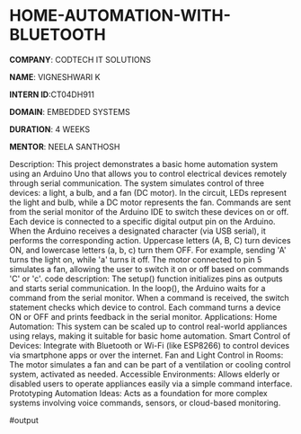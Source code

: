 # HOME-AUTOMATION-WITH-BLUETOOTH

**COMPANY**: CODTECH IT SOLUTIONS

**NAME**: VIGNESHWARI K

**INTERN ID**:CT04DH911

**DOMAIN**: EMBEDDED SYSTEMS

**DURATION**: 4 WEEKS

**MENTOR**: NEELA SANTHOSH

Description:
This project demonstrates a basic home automation system using an Arduino Uno that allows you to control electrical devices remotely through serial communication. The system simulates control of three devices: a light, a bulb, and a fan (DC motor). In the circuit, LEDs represent the light and bulb, while a DC motor represents the fan. Commands are sent from the serial monitor of the Arduino IDE to switch these devices on or off.
Each device is connected to a specific digital output pin on the Arduino. When the Arduino receives a designated character (via USB serial), it performs the corresponding action. Uppercase letters (A, B, C) turn devices ON, and lowercase letters (a, b, c) turn them OFF. For example, sending 'A' turns the light on, while 'a' turns it off. The motor connected to pin 5 simulates a fan, allowing the user to switch it on or off based on commands 'C' or 'c'.
code description:
The setup() function initializes pins as outputs and starts serial communication.
In the loop(), the Arduino waits for a command from the serial monitor.
When a command is received, the switch statement checks which device to control.
Each command turns a device ON or OFF and prints feedback in the serial monitor.
Applications:
Home Automation:
This system can be scaled up to control real-world appliances using relays, making it suitable for basic home automation.
Smart Control of Devices:
Integrate with Bluetooth or Wi-Fi (like ESP8266) to control devices via smartphone apps or over the internet.
Fan and Light Control in Rooms:
The motor simulates a fan and can be part of a ventilation or cooling control system, activated as needed.
Accessible Environments:
Allows elderly or disabled users to operate appliances easily via a simple command interface.
Prototyping Automation Ideas:
Acts as a foundation for more complex systems involving voice commands, sensors, or cloud-based monitoring.

#output



